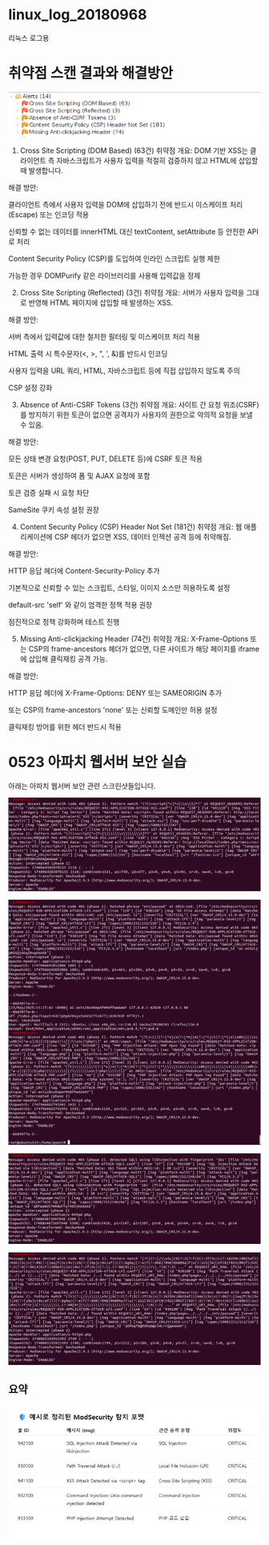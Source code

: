 # linux_log_20180968
리눅스 로그용

# 취약점 스캔 결과와 해결방안

![스크린샷 1](./스크린샷/취약성상위5개/1.png)

1. Cross Site Scripting (DOM Based) (63건)
취약점 개요:
DOM 기반 XSS는 클라이언트 측 자바스크립트가 사용자 입력을 적절히 검증하지 않고 HTML에 삽입할 때 발생합니다.

해결 방안:

클라이언트 측에서 사용자 입력을 DOM에 삽입하기 전에 반드시 이스케이프 처리(Escape) 또는 인코딩 적용

신뢰할 수 없는 데이터를 innerHTML 대신 textContent, setAttribute 등 안전한 API로 처리

Content Security Policy (CSP)를 도입하여 인라인 스크립트 실행 제한

가능한 경우 DOMPurify 같은 라이브러리를 사용해 입력값을 정제

2. Cross Site Scripting (Reflected) (3건)
취약점 개요:
서버가 사용자 입력을 그대로 반영해 HTML 페이지에 삽입할 때 발생하는 XSS.

해결 방안:

서버 측에서 입력값에 대한 철저한 필터링 및 이스케이프 처리 적용

HTML 출력 시 특수문자(<, >, ", ', &)를 반드시 인코딩

사용자 입력을 URL 쿼리, HTML, 자바스크립트 등에 직접 삽입하지 않도록 주의

CSP 설정 강화

3. Absence of Anti-CSRF Tokens (3건)
취약점 개요:
사이트 간 요청 위조(CSRF)를 방지하기 위한 토큰이 없으면 공격자가 사용자의 권한으로 악의적 요청을 보낼 수 있음.

해결 방안:

모든 상태 변경 요청(POST, PUT, DELETE 등)에 CSRF 토큰 적용

토큰은 서버가 생성하여 폼 및 AJAX 요청에 포함

토큰 검증 실패 시 요청 차단

SameSite 쿠키 속성 설정 권장

4. Content Security Policy (CSP) Header Not Set (181건)
취약점 개요:
웹 애플리케이션에 CSP 헤더가 없으면 XSS, 데이터 인젝션 공격 등에 취약해짐.

해결 방안:

HTTP 응답 헤더에 Content-Security-Policy 추가

기본적으로 신뢰할 수 있는 스크립트, 스타일, 이미지 소스만 허용하도록 설정

default-src 'self' 와 같이 엄격한 정책 적용 권장

점진적으로 정책 강화하며 테스트 진행

5. Missing Anti-clickjacking Header (74건)
취약점 개요:
X-Frame-Options 또는 CSP의 frame-ancestors 헤더가 없으면, 다른 사이트가 해당 페이지를 iframe에 삽입해 클릭재킹 공격 가능.

해결 방안:

HTTP 응답 헤더에 X-Frame-Options: DENY 또는 SAMEORIGIN 추가

또는 CSP의 frame-ancestors 'none' 또는 신뢰할 도메인만 허용 설정

클릭재킹 방어를 위한 헤더 반드시 적용


# 0523 아파치 웹서버 보안 실습 

아래는 아파치 웹서버 보안 관련 스크린샷들입니다.


![스크린샷 1](./스크린샷/아파치웹서버보안/1.png)


![스크린샷 2](./스크린샷/아파치웹서버보안/2.png)


![스크린샷 3](./스크린샷/아파치웹서버보안/3.png)


![스크린샷 4](./스크린샷/아파치웹서버보안/4.png)

## 요약
![요약](./스크린샷/아파치웹서버보안/요약.png)
